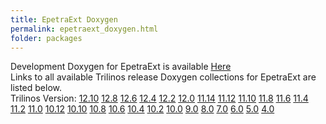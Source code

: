 ```yaml
---
title: EpetraExt Doxygen
permalink: epetraext_doxygen.html
folder: packages
---
```


Development Doxygen for EpetraExt is available [Here](http://trilinos.org/docs/dev/packages/epetraext/doc/html/index.html)  
Links to all available Trilinos release Doxygen collections for EpetraExt are listed below.  
Trilinos Version: [12.10](http://trilinos.org/docs/r12.10/packages/epetraext/doc/html/index.html) [12.8](http://trilinos.org/docs/r12.8/packages/epetraext/doc/html/index.html) [12.6](http://trilinos.org/docs/r12.6/packages/epetraext/doc/html/index.html) [12.4](http://trilinos.org/docs/r12.4/packages/epetraext/doc/html/index.html) [12.2](http://trilinos.org/docs/r12.2/packages/epetraext/doc/html/index.html) [12.0](http://trilinos.org/docs/r12.0/packages/epetraext/doc/html/index.html) [11.14](http://trilinos.org/docs/r11.14/packages/epetraext/doc/html/index.html) [11.12](http://trilinos.org/docs/r11.12/packages/epetraext/doc/html/index.html) [11.10](http://trilinos.org/docs/r11.10/packages/epetraext/doc/html/index.html) [11.8](http://trilinos.org/docs/r11.8/packages/epetraext/doc/html/index.html) [11.6](http://trilinos.org/docs/r11.6/packages/epetraext/doc/html/index.html) [11.4](http://trilinos.org/docs/r11.4/packages/epetraext/doc/html/index.html) [11.2](http://trilinos.org/docs/r11.2/packages/epetraext/doc/html/index.html) [11.0](http://trilinos.org/docs/r11.0/packages/epetraext/doc/html/index.html) [10.12](http://trilinos.org/docs/r10.12/packages/epetraext/doc/html/index.html) [10.10](http://trilinos.org/docs/r10.10/packages/epetraext/doc/html/index.html) [10.8](http://trilinos.org/docs/r10.8/packages/epetraext/doc/html/index.html) [10.6](http://trilinos.org/docs/r10.6/packages/epetraext/doc/html/index.html) [10.4](http://trilinos.org/docs/r10.4/packages/epetraext/doc/html/index.html) [10.2](http://trilinos.org/docs/r10.2/packages/epetraext/doc/html/index.html) [10.0](http://trilinos.org/docs/r10.0/packages/epetraext/doc/html/index.html) [9.0](http://trilinos.org/docs/r9.0/packages/epetraext/doc/html/index.html) [8.0](http://trilinos.org/docs/r8.0/packages/epetraext/doc/html/index.html) [7.0](http://trilinos.org/docs/r7.0/packages/epetraext/doc/html/index.html) [6.0](http://trilinos.org/docs/r6.0/packages/epetraext/doc/html/index.html) [5.0](http://trilinos.org/docs/r5.0/packages/epetraext/doc/html/index.html) [4.0](http://trilinos.org/docs/r4.0/packages/epetraext/doc/html/index.html)